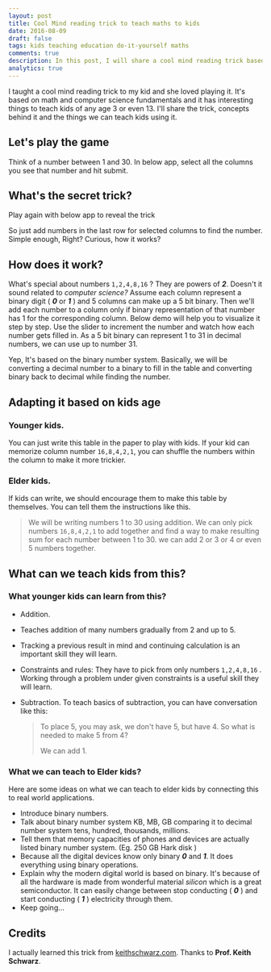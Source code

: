 ```yaml
---
layout: post
title: Cool Mind reading trick to teach maths to kids
date: 2016-08-09
draft: false
tags: kids teaching education do-it-yourself maths 
comments: true
description: In this post, I will share a cool mind reading trick based on math and computer science fundamentals. It has interesting stuff to teach kids of all ages 3 or even 13.
analytics: true
---
```


I taught a cool mind reading trick to my kid and she loved playing it. It's based on math and computer science fundamentals and it has interesting things to teach kids of any age 3 or even 13. I'll share the trick, concepts behind it and the things we can teach kids using it.
<br>

## Let's play the game

Think of a number between 1 and 30. In below app, select all the columns you see that number  and hit submit.

<!-- <iframe src="http://embed.plnkr.co/CxbAU7/?show=preview" frameborder="0" width="100%" height="750"></iframe> -->
 

## What's the secret trick?

Play again with below app to reveal the trick

<!-- <iframe src="http://embed.plnkr.co/78COJC/?show=preview" frameborder="0" width="100%" height="750"></iframe> -->

So just add numbers in the last row for selected columns to find the number. Simple enough, Right? Curious, how it works?

## How does it work?

What's special about numbers `1,2,4,8,16` ? They are powers of ***2***. Doesn't it sound related to *computer science?* Assume each column represent a binary digit ( ***0*** or ***1*** ) and 5 columns can make up a 5 bit binary. Then we'll add each number to a column only if binary representation of that number has 1 for the corresponding column. Below demo will help you to visualize it step by step. Use the slider to increment the number and watch how each number gets filled in. As a 5 bit binary can represent 1 to 31 in decimal numbers, we can use up to number 31.

<!-- <iframe src="http://embed.plnkr.co/7Wikwy/?show=preview" frameborder="0" width="100%" height="750"></iframe> -->


Yep, It's based on the binary number system. Basically, we will be converting a decimal number to a binary to fill in the table and converting binary back to decimal while finding the number.

## Adapting it based on kids age

### Younger kids.

You can just write this table in the paper to play with kids. If your kid can memorize column number `16,8,4,2,1`, you can shuffle the numbers within the column to make it more trickier.

### Elder kids.

If kids can write, we should encourage them to make this table by themselves. You can tell them the instructions like this.

> We will be writing numbers 1 to 30 using addition. We can only pick numbers `16,8,4,2,1` to add together and find a way to make resulting sum for each number between 1 to 30. we can add 2 or 3 or 4 or even 5 numbers together. 

## What can we teach kids from this?

### What younger kids can learn from this?

* Addition.
* Teaches addition of many numbers gradually from 2 and up to 5. 
* Tracking a previous result in mind and continuing calculation is an important skill they will learn.
* Constraints and rules: They have to pick from only numbers `1,2,4,8,16` . Working through a problem under given constraints is a useful skill they will learn.
* Subtraction.  To teach basics of subtraction, you can have conversation like this:

  > To place 5, you may ask, we don't have 5, but have 4. So what is needed to make 5 from 4? 
  >
  > We can add 1.   

### What we can teach to Elder kids?

Here are some ideas on what we can teach to elder kids by connecting this to real world applications.

* Introduce binary numbers.
* Talk about binary number system KB, MB, GB comparing it to decimal number system tens, hundred, thousands, millions.
* Tell them that memory capacities of phones and devices are actually listed binary number system. (Eg. 250 GB Hark disk )
* Because all the digital devices know only binary ***0*** and ***1***. It does everything using binary operations.
* Explain why the modern digital world is based on binary. It's because of all the hardware is made from wonderful material *silicon* which is a great semiconductor. It can easily change between stop conducting ( ***0*** ) and start conducting ( ***1*** ) electricity through them.
* Keep going...

## Credits

I actually learned this trick from [keithschwarz.com](http://www.keithschwarz.com/mathtricks/howboxes.php). Thanks to **Prof. Keith Schwarz**.



